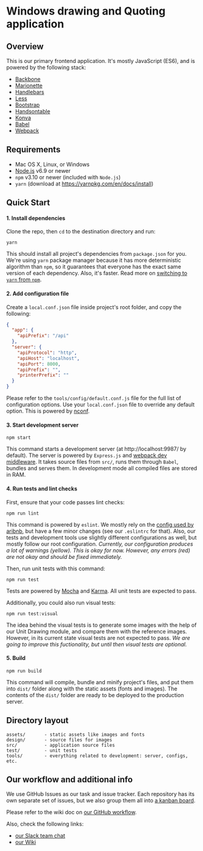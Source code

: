 # Windows drawing and Quoting application

## Overview

This is our primary frontend application. It's mostly JavaScript (ES6), and is powered by the following stack:

- [Backbone](http://backbonejs.org/)
- [Marionette](https://marionettejs.com/)
- [Handlebars](http://handlebarsjs.com/)
- [Less](http://lesscss.org/)
- [Bootstrap](http://getbootstrap.com/)
- [Handsontable](http://handsontable.com/)
- [Konva](https://konvajs.github.io/)
- [Babel](https://babeljs.io/)
- [Webpack](https://webpack.js.org/)

## Requirements

- Mac OS X, Linux, or Windows
- [Node.js](https://nodejs.org/) v6.9 or newer
- `npm` v3.10 or newer (included with `Node.js`)
- `yarn` (download at https://yarnpkg.com/en/docs/install)

## Quick Start

#### 1. Install dependencies

Clone the repo, then `cd` to the destination directory and run:

```
yarn
```

This should install all project's dependencies from `package.json` for you. We're using `yarn` package manager because it has more deterministic algorithm than `npm`, so it guarantees that everyone has the exact same version of each dependency. Also, it's faster. Read more on [switching to `yarn` from `npm`](https://yarnpkg.com/lang/en/docs/migrating-from-npm/).

#### 2. Add configuration file

Create a `local.conf.json` file inside project's root folder, and copy the following:

```json
{
  "app": {
    "apiPrefix": "/api"
  },
  "server": {
    "apiProtocol": "http",
    "apiHost": "localhost",
    "apiPort": 8000,
    "apiPrefix": "",
    "printerPrefix": ""
  }
}
```

Please refer to the `tools/config/default.conf.js` file for the full list of configuration options. Use your `local.conf.json` file to override any default option. This is powered by [nconf](https://github.com/indexzero/nconf).

#### 3. Start development server

```
npm start
```

This command starts a development server (at http://localhost:9987/ by default). The server is powered by `Express.js` and [webpack dev middleware](https://github.com/webpack/webpack-dev-middleware). It takes source files from `src/`, runs them through `Babel`, bundles and serves them. In development mode all compiled files are stored in RAM.

#### 4. Run tests and lint checks

First, ensure that your code passes lint checks:

```
npm run lint
```

This command is powered by `eslint`. We mostly rely on the [config used by aribnb](https://github.com/airbnb/javascript), but have a few minor changes (see our `.eslintrc` for that). Also, our tests and development tools use slightly different configurations as well, but mostly follow our root configuration. _Currently, our configuration produces a lot of warnings (yellow). This is okay for now. However, any errors (red) are not okay and should be fixed immediately._

Then, run unit tests with this command:

```
npm run test
```

Tests are powered by [Mocha](https://mochajs.org/) and [Karma](https://karma-runner.github.io/). All unit tests are expected to pass.

Additionally, you could also run visual tests:

```
npm run test:visual
```

The idea behind the visual tests is to generate some images with the help of our Unit Drawing module, and compare them with the reference images. However, in its current state visual tests are not expected to pass. _We are going to improve this fuctionality, but until then visual tests are optional._

#### 5. Build

```
npm run build
```

This command will compile, bundle and minify project's files, and put them into `dist/` folder along with the static assets (fonts and images). The contents of the `dist/` folder are ready to be deployed to the production server.

## Directory layout

```
assets/       - static assets like images and fonts
design/       - source files for images
src/          - application source files
test/         - unit tests
tools/        - everything related to development: server, configs, etc.
```

## Our workflow and additional info

We use GitHub Issues as our task and issue tracker. Each repository has its own separate set of issues, but we also group them all into [a kanban board](https://github.com/orgs/Prossimo/projects/1).

Please refer to the wiki doc on [our GitHub workflow](https://github.com/Prossimo/prossimo-app/wiki/Our-GitHub-workflow).

Also, check the following links:

- [our Slack team chat](https://mavrikdev.slack.com)
- [our Wiki](https://github.com/prossimo-ben/prossimo-app/wiki)
